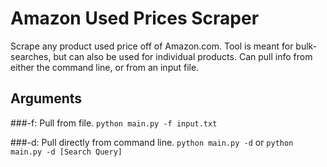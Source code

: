 # Amazon Used Prices Scraper
Scrape any product used price off of Amazon.com. Tool is meant for bulk-searches, but can also be used for individual products. Can pull info from either the command line, or from an input file.

## Arguments

###-f: Pull from file.
```python main.py -f input.txt```

###-d: Pull directly from command line.
```python main.py -d```
or
```python main.py -d [Search Query]```
